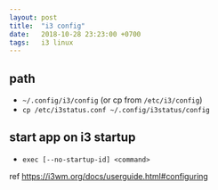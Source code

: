 ```yaml
---
layout: post
title:  "i3 config"
date:   2018-10-28 23:23:00 +0700
tags:   i3 linux
---
```


## path
- `~/.config/i3/config` (or cp from `/etc/i3/config`)
- `cp /etc/i3status.conf ~/.config/i3status/config`

## start app on i3 startup
- `exec [--no-startup-id] <command>`

ref https://i3wm.org/docs/userguide.html#configuring
